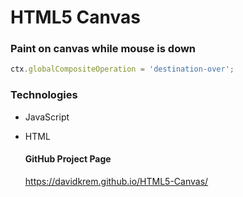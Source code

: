 # HTML5 Canvas

### Paint on canvas while mouse is down

```javascript
ctx.globalCompositeOperation = 'destination-over';
```

### **Technologies**

- JavaScript
- HTML

  #### GitHub Project Page 
  https://davidkrem.github.io/HTML5-Canvas/
